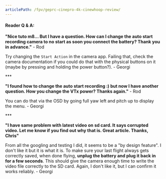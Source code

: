 ```yaml
---
articlePath: /fpv/geprc-cinepro-4k-cinewhoop-review/
---
```


#### Reader Q & A:

**"Nice tuto m8... But I have a question. How can I change the auto start recording camera to no start as soon you connect the battery? Thank you in advance."** - Rod

Try changing the `Start Action` in the camera app. Failing that, check the camera documentation if you could do that with the physical buttons on it (maybe by pressing and holding the power button?). - Georgi

\*\*\*

**"I found how to change the auto start recording :) but now I have another question. How you change the VTx power? Thanks again."** - Rod

You can do that via the OSD by going full yaw left and pitch up to display the menu. - Georgi

\*\*\*

**"I have same problem with latest video on sd card. It says corrupted video. Let me know if you find out why that is. Great article. Thanks, Chris"**

From all the googling and testing I did, it seems to be a "by design feature". I don't like it but it is what it is. To make sure your last flight always gets correctly saved, when done flying, **unplug the battery and plug it back in for a few seconds**. This should give the camera enough time to write the video file correctly to the SD card. Again, I don't like it, but I can confirm it works reliably. - Georgi
